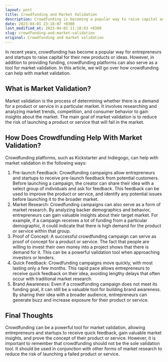 ```yaml
---
layout: post
title: Crowdfunding and Market Validation
description: Crowdfunding is becoming a popular way to raise capital and validate a new product or idea in the market. Read more about how crowdfunding can help with market validation.
date: 2023-04-01 23:18:07 +0300
last_modified_at: 2023-04-02 11:18:43 +0300
slug: crowdfunding-and-market-validation
original: Crowdfunding and market validation
---
```

In recent years, crowdfunding has become a popular way for entrepreneurs and startups to raise capital for their new products or ideas. However, in addition to providing funding, crowdfunding platforms can also serve as a tool for market validation. In this article, we will go over how crowdfunding can help with market validation.

## What is Market Validation?

Market validation is the process of determining whether there is a demand for a product or service in a particular market. It involves researching and analyzing market trends, competition, and consumer behavior to gain insights about the market. The main goal of market validation is to reduce the risk of launching a product or service that will fail in the market.

## How Does Crowdfunding Help With Market Validation?

Crowdfunding platforms, such as Kickstarter and Indiegogo, can help with market validation in the following ways:

1. Pre-launch Feedback: Crowdfunding campaigns allow entrepreneurs and startups to receive pre-launch feedback from potential customers. Before launching a campaign, the creator can share their idea with a select group of individuals and ask for feedback. This feedback can be used to improve the product or service, and identify any potential issues before launching it to the broader market.
2. Market Research: Crowdfunding campaigns can also serve as a form of market research. By analyzing backer demographics and behavior, entrepreneurs can gain valuable insights about their target market. For example, if a campaign receives a lot of funding from a particular demographic, it could indicate that there is high demand for the product or service within that group.
3. Proof of Concept: A successful crowdfunding campaign can serve as proof of concept for a product or service. The fact that people are willing to invest their own money into a project shows that there is demand for it. This can be a powerful validation tool when approaching investors or lenders.
4. Quick Feedback: Crowdfunding campaigns move quickly, with most lasting only a few months. This rapid pace allows entrepreneurs to receive quick feedback on their idea, avoiding lengthy delays that often occur with traditional market research.
5. Brand Awareness: Even if a crowdfunding campaign does not meet its funding goal, it can still be a valuable tool for building brand awareness. By sharing their idea with a broader audience, entrepreneurs can generate buzz and increase exposure for their product or service.

## Final Thoughts

Crowdfunding can be a powerful tool for market validation, allowing entrepreneurs and startups to receive quick feedback, gain valuable market insights, and prove the concept of their product or service. However, it is important to remember that crowdfunding should not be the sole validation tool. It should be used in conjunction with other forms of market research to reduce the risk of launching a failed product or service.